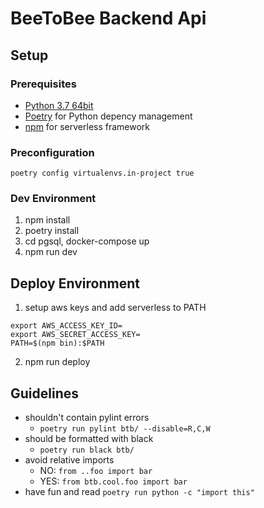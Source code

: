   
# BeeToBee Backend Api

## Setup

### Prerequisites

* [Python 3.7 64bit](https://realpython.com/installing-python/) 
* [Poetry](https://python-poetry.org/docs/) for Python depency management
* [npm](https://www.npmjs.com/get-npm) for serverless framework

### Preconfiguration

`poetry config virtualenvs.in-project true`

### Dev Environment

1. npm install
2. poetry install
3. cd pgsql, docker-compose up
4. npm run dev

## Deploy Environment

1. setup aws keys and add serverless to PATH

```
export AWS_ACCESS_KEY_ID=
export AWS_SECRET_ACCESS_KEY=
PATH=$(npm bin):$PATH
```
2. npm run deploy


## Guidelines
* shouldn't contain pylint errors
  * `poetry run pylint btb/ --disable=R,C,W`
* should be formatted with black
  * `poetry run black btb/`
* avoid relative imports
  * NO: `from ..foo import bar`
  * YES: `from btb.cool.foo import bar`
* have fun and read `poetry run python -c "import this"`
